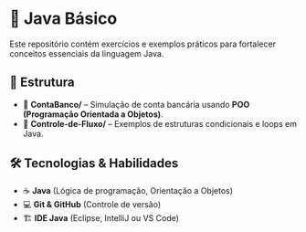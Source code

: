 # 🚀 Java Básico

Este repositório contém exercícios e exemplos práticos para fortalecer conceitos essenciais da linguagem Java.  

## 📂 Estrutura  

- 🏦 **ContaBanco/** – Simulação de conta bancária usando **POO (Programação Orientada a Objetos)**.  
- 🔄 **Controle-de-Fluxo/** – Exemplos de estruturas condicionais e loops em Java.  

## 🛠 Tecnologias & Habilidades  

- ☕ **Java** (Lógica de programação, Orientação a Objetos)  
- 💻 **Git & GitHub** (Controle de versão)  
- 🏗 **IDE Java** (Eclipse, IntelliJ ou VS Code)  

